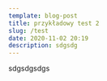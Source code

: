 ```yaml
---
template: blog-post
title: przykładowy test 2
slug: /test
date: 2020-11-02 20:19
description: sdgsdg
---
```

sdgsdgsdgs